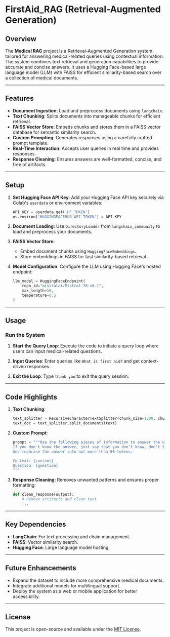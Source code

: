 # FirstAid_RAG (Retrieval-Augmented Generation)

## Overview
The **Medical RAG** project is a Retrieval-Augmented Generation system tailored for answering medical-related queries using contextual information. The system combines text retrieval and generation capabilities to provide accurate and concise answers. It uses a Hugging Face-based large language model (LLM) with FAISS for efficient similarity-based search over a collection of medical documents.

---

## Features
- **Document Ingestion**: Load and preprocess documents using `langchain`.
- **Text Chunking**: Splits documents into manageable chunks for efficient retrieval.
- **FAISS Vector Store**: Embeds chunks and stores them in a FAISS vector database for semantic similarity search.
- **Custom Prompting**: Generates responses using a carefully crafted prompt template.
- **Real-Time Interaction**: Accepts user queries in real time and provides responses.
- **Response Cleaning**: Ensures answers are well-formatted, concise, and free of artifacts.

---

## Setup
1. **Set Hugging Face API Key**:
   Add your Hugging Face API key securely via Colab's `userdata` or environment variables:

   ```python
   API_KEY = userdata.get('HF_TOKEN')
   os.environ["HUGGINGFACEHUB_API_TOKEN"] = API_KEY
   ```

2. **Document Loading**:
   Use `DirectoryLoader` from `langchain_community` to load and preprocess your documents.

3. **FAISS Vector Store**:
   - Embed document chunks using `HuggingFaceEmbeddings`.
   - Store embeddings in FAISS for fast similarity-based retrieval.

4. **Model Configuration**:
   Configure the LLM using Hugging Face's hosted endpoint:

   ```python
   llm_model = HuggingFaceEndpoint(
       repo_id="mistralai/Mistral-7B-v0.1",
       max_length=50,
       temperature=0.5
   )
   ```

---

## Usage
### Run the System
1. **Start the Query Loop**:
   Execute the code to initiate a query loop where users can input medical-related questions.

2. **Input Queries**:
   Enter queries like `What is first aid?` and get context-driven responses.

3. **Exit the Loop**:
   Type `thank you` to exit the query session.

---

## Code Highlights
1. **Text Chunking**:
   ```python
   text_splitter = RecursiveCharacterTextSplitter(chunk_size=1000, chunk_overlap=400)
   text_doc = text_splitter.split_documents(text)
   ```

2. **Custom Prompt**:
   ```python
   prompt = """Use the following pieces of information to answer the user's question.
   If you don't know the answer, just say that you don't know, don't try to make up an answer.
   And rephrase the answer into not more than 50 tokens.

   Context: {context}
   Question: {question}
   """
   ```

3. **Response Cleaning**:
   Removes unwanted patterns and ensures proper formatting:
   ```python
   def clean_response(output):
       # Remove artifacts and clean text
       ...
   ```

---

## Key Dependencies
- **LangChain**: For text processing and chain management.
- **FAISS**: Vector similarity search.
- **Hugging Face**: Large language model hosting.

---

## Future Enhancements
- Expand the dataset to include more comprehensive medical documents.
- Integrate additional models for multilingual support.
- Deploy the system as a web or mobile application for better accessibility.

---

## License
This project is open-source and available under the [MIT License](LICENSE).

